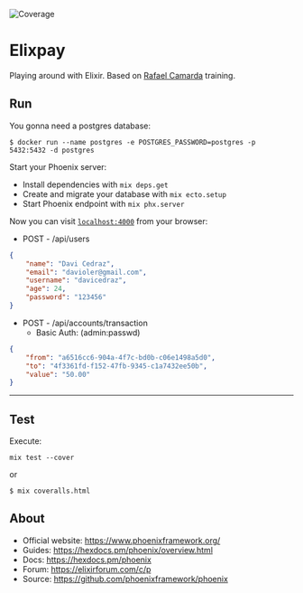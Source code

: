 ![Coverage](https://img.shields.io/badge/Test%20Coverage-52%25-yellowgreen)

# Elixpay

Playing around with Elixir. Based on [Rafael Camarda](https://github.com/RafaelCamarda) training. 

## Run

You gonna need a postgres database:
```
$ docker run --name postgres -e POSTGRES_PASSWORD=postgres -p 5432:5432 -d postgres
```
Start your Phoenix server:

  * Install dependencies with `mix deps.get`
  * Create and migrate your database with `mix ecto.setup`
  * Start Phoenix endpoint with `mix phx.server`

Now you can visit [`localhost:4000`](http://localhost:4000) from your browser:

* POST - /api/users
```JSON
{
    "name": "Davi Cedraz",
    "email": "davioler@gmail.com",
    "username": "davicedraz",
    "age": 24,
    "password": "123456"
}
```

* POST - /api/accounts/transaction
  * Basic Auth: (admin:passwd)
```JSON
{
    "from": "a6516cc6-904a-4f7c-bd0b-c06e1498a5d0",
    "to": "4f3361fd-f152-47fb-9345-c1a7432ee50b",
    "value": "50.00"
}
```

____

## Test
Execute: 
```
mix test --cover
``` 
or
```
$ mix coveralls.html
```

## About

  * Official website: https://www.phoenixframework.org/
  * Guides: https://hexdocs.pm/phoenix/overview.html
  * Docs: https://hexdocs.pm/phoenix
  * Forum: https://elixirforum.com/c/p
  * Source: https://github.com/phoenixframework/phoenix
